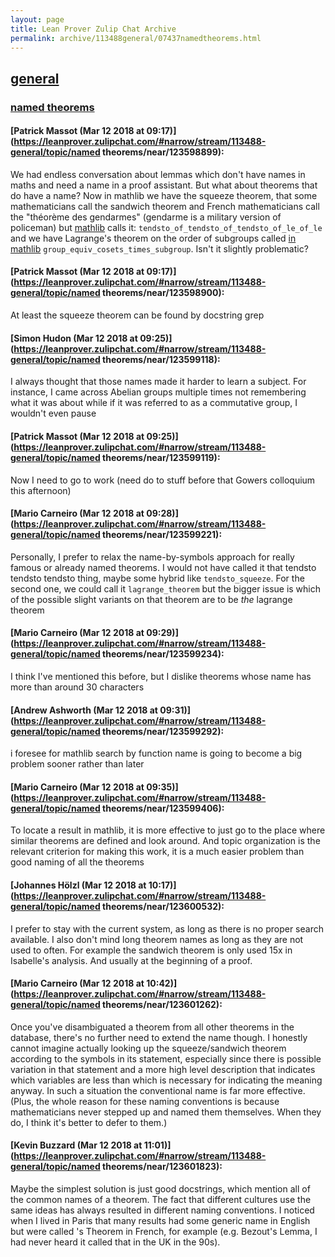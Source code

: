 ```yaml
---
layout: page
title: Lean Prover Zulip Chat Archive 
permalink: archive/113488general/07437namedtheorems.html
---
```


## [general](index.html)
### [named theorems](07437namedtheorems.html)

#### [Patrick Massot (Mar 12 2018 at 09:17)](https://leanprover.zulipchat.com/#narrow/stream/113488-general/topic/named theorems/near/123598899):
We had endless conversation about lemmas which don't have names in maths and need a name in a proof assistant. But what about theorems that do have a name? Now in mathlib we have the squeeze theorem, that some mathematicians call the sandwich theorem and French mathematicians call the "théorème des gendarmes" (gendarme is a military version of policeman) but [mathlib](https://github.com/leanprover/mathlib/blob/fe0f2a34b2bc71d480c5fc7766d889e0a4de3ccd/analysis/topology/topological_structures.lean#L346) calls it: `tendsto_of_tendsto_of_tendsto_of_le_of_le` and we have Lagrange's theorem on the order of subgroups called [in mathlib](https://github.com/leanprover/mathlib/blob/b97b7c38416d4f6f258882f807458d4f980976ef/group_theory/subgroup.lean#L88) `group_equiv_cosets_times_subgroup`. Isn't it slightly problematic?

#### [Patrick Massot (Mar 12 2018 at 09:17)](https://leanprover.zulipchat.com/#narrow/stream/113488-general/topic/named theorems/near/123598900):
At least the squeeze theorem can be found by docstring grep

#### [Simon Hudon (Mar 12 2018 at 09:25)](https://leanprover.zulipchat.com/#narrow/stream/113488-general/topic/named theorems/near/123599118):
I always thought that those names made it harder to learn a subject. For instance, I came across Abelian groups multiple times not remembering what it was about while  if it was referred to as a commutative group, I wouldn't even pause

#### [Patrick Massot (Mar 12 2018 at 09:25)](https://leanprover.zulipchat.com/#narrow/stream/113488-general/topic/named theorems/near/123599119):
Now I need to go to work (need do to stuff before that Gowers colloquium this afternoon)

#### [Mario Carneiro (Mar 12 2018 at 09:28)](https://leanprover.zulipchat.com/#narrow/stream/113488-general/topic/named theorems/near/123599221):
Personally, I prefer to relax the name-by-symbols approach for really famous or already named theorems. I would not have called it that tendsto tendsto tendsto thing, maybe some hybrid like `tendsto_squeeze`. For the second one, we could call it `lagrange_theorem` but the bigger issue is which of the possible slight variants on that theorem are to be *the* lagrange theorem

#### [Mario Carneiro (Mar 12 2018 at 09:29)](https://leanprover.zulipchat.com/#narrow/stream/113488-general/topic/named theorems/near/123599234):
I think I've mentioned this before, but I dislike theorems whose name has more than around 30 characters

#### [Andrew Ashworth (Mar 12 2018 at 09:31)](https://leanprover.zulipchat.com/#narrow/stream/113488-general/topic/named theorems/near/123599292):
i foresee for mathlib search by function name is going to become a big problem sooner rather than later

#### [Mario Carneiro (Mar 12 2018 at 09:35)](https://leanprover.zulipchat.com/#narrow/stream/113488-general/topic/named theorems/near/123599406):
To locate a result in mathlib, it is more effective to just go to the place where similar theorems are defined and look around. And topic organization is the relevant criterion for making this work, it is a much easier problem than good naming of all the theorems

#### [Johannes Hölzl (Mar 12 2018 at 10:17)](https://leanprover.zulipchat.com/#narrow/stream/113488-general/topic/named theorems/near/123600532):
I prefer to stay with the current system, as long as there is no proper search available. I also don't mind long theorem names as long as they are not used to often. For example the sandwich theorem is only used 15x in Isabelle's analysis. And usually at the beginning of a proof.

#### [Mario Carneiro (Mar 12 2018 at 10:42)](https://leanprover.zulipchat.com/#narrow/stream/113488-general/topic/named theorems/near/123601262):
Once you've disambiguated a theorem from all other theorems in the database, there's no further need to extend the name though. I honestly cannot imagine actually looking up the squeeze/sandwich theorem according to the symbols in its statement, especially since there is possible variation in that statement and a more high level description that indicates which variables are less than which is necessary for indicating the meaning anyway. In such a situation the conventional name is far more effective. (Plus, the whole reason for these naming conventions is because mathematicians never stepped up and named them themselves. When they do, I think it's better to defer to them.)

#### [Kevin Buzzard (Mar 12 2018 at 11:01)](https://leanprover.zulipchat.com/#narrow/stream/113488-general/topic/named theorems/near/123601823):
Maybe the simplest solution is just good docstrings, which mention all of the common names of a theorem. The fact that different cultures use the same ideas has always resulted in different naming conventions. I noticed when I lived in Paris that many results had some generic name in English but were called <French person>'s Theorem in French, for example (e.g. Bezout's Lemma, I had never heard it called that in the UK in the 90s).

